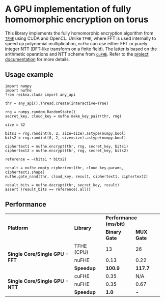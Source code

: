 # A GPU implementation of fully homomorphic encryption on torus

This library implements the fully homomorphic encryption algorithm from [`TFHE`](https://github.com/tfhe/tfhe) using CUDA and OpenCL. Unlike `TFHE`, where FFT is used internally to speed up polynomial multiplication, `nufhe` can use either FFT or purely integer NTT (DFT-like transform on a finite field). The latter is based on the arithmetic operations and NTT scheme from [`cuFHE`](https://github.com/vernamlab/cuFHE). Refer to the [project documentation](https://nufhe.readthedocs.io/en/latest/) for more details.


## Usage example

    import numpy
    import nufhe
    from reikna.cluda import any_api

    thr = any_api().Thread.create(interactive=True)

    rng = numpy.random.RandomState()
    secret_key, cloud_key = nufhe.make_key_pair(thr, rng)

    size = 32

    bits1 = rng.randint(0, 2, size=size).astype(numpy.bool)
    bits2 = rng.randint(0, 2, size=size).astype(numpy.bool)

    ciphertext1 = nufhe.encrypt(thr, rng, secret_key, bits1)
    ciphertext2 = nufhe.encrypt(thr, rng, secret_key, bits2)

    reference = ~(bits1 * bits2)

    result = nufhe.empty_ciphertext(thr, cloud_key.params, ciphertext1.shape)
    nufhe.gate_nand(thr, cloud_key, result, ciphertext1, ciphertext2)

    result_bits = nufhe.decrypt(thr, secret_key, result)
    assert (result_bits == reference).all()


## Performance

<table>
  <tr>
    <td rowspan="2"><b>Platform</b></td>
    <td rowspan="2"><b>Library</b></td>
    <td colspan="2"><b>Performance (ms/bit)</b></td>
  </tr>
  <tr>
    <td><b>Binary Gate</b></td>
    <td><b>MUX Gate</b></td>
  </tr>
  <tr>
    <td rowspan="3"><b>Single Core/Single GPU - FFT</b></td>
    <td>TFHE (CPU)</td>
    <td>13</td>
    <td>26</td>
  </tr>
  <tr>
    <td>nuFHE</td>
    <td>0.13</td>
    <td>0.22</td>
  </tr>
  <tr>
    <td><b>Speedup</b></td>
    <td><b>100.9</b></td>
    <td><b>117.7</b></td>
  </tr>
  <tr>
    <td rowspan="3"><b>Single Core/Single GPU - NTT</b></td>
    <td>cuFHE</td>
    <td>0.35</td>
    <td>N/A</td>
  </tr>
  <tr>
    <td>nuFHE</td>
    <td>0.35</td>
    <td>0.67</td>
  </tr>
  <tr>
    <td><b>Speedup</b></td>
    <td><b>1.0</b></td>
    <td><b>-</b></td>
  </tr>
</table>
